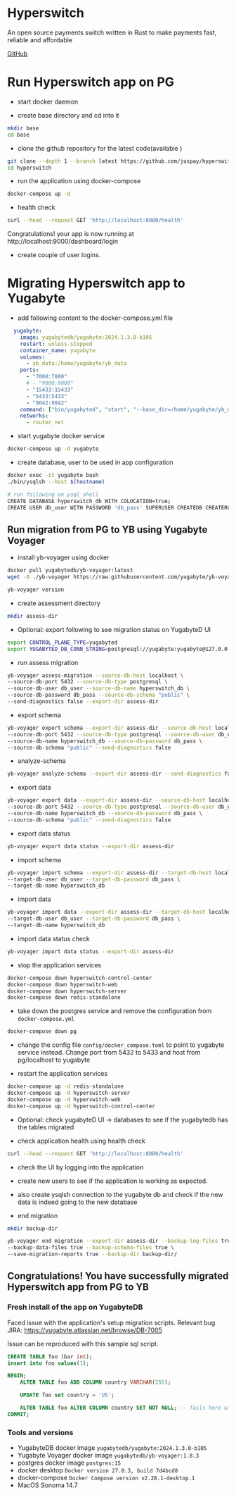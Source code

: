 # Hyperswitch

An open source payments switch written in Rust to make payments fast, reliable and affordable

[GitHub](https://github.com/juspay/hyperswitch)

# Run Hyperswitch app on PG

- start docker daemon

- create base directory and cd into it
```sh
mkdir base
cd base 
```

- clone the github repository for the latest code(available )
```sh
git clone --depth 1 --branch latest https://github.com/juspay/hyperswitch
cd hyperswitch
```

- run the application using docker-compose
```sh
docker-compose up -d
```

- health check
```sh
curl --head --request GET 'http://localhost:8080/health'
```


Congratulations! your app is now running at http://localhost:9000/dashboard/login 

- create couple of user logins.


# Migrating Hyperswitch app to Yugabyte

- add following content to the docker-compose.yml file
```yml
  yugabyte:
    image: yugabytedb/yugabyte:2024.1.3.0-b105
    restart: unless-stopped
    container_name: yugabyte
    volumes:
      - yb_data:/home/yugabyte/yb_data
    ports:
      - "7000:7000"
      # - "9000:9000"
      - "15433:15433"
      - "5433:5433"
      - "9042:9042"
    command: ["bin/yugabyted", "start", "--base_dir=/home/yugabyte/yb_data", "--background=false"]
    networks:
      - router_net
```

- start yugabyte docker service
```sh
docker-compose up -d yugabyte
```

- create database, user to be used in app configuration
```sh
docker exec -it yugabyte bash
./bin/ysqlsh --host $(hostname)

# run following on ysql shell
CREATE DATABASE hyperswitch_db WITH COLOCATION=true;
CREATE USER db_user WITH PASSWORD 'db_pass' SUPERUSER CREATEDB CREATEROLE INHERIT LOGIN;
```


## Run migration from PG to YB using Yugabyte Voyager

- install yb-voyager using docker
```sh
docker pull yugabytedb/yb-voyager:latest
wget -O ./yb-voyager https://raw.githubusercontent.com/yugabyte/yb-voyager/main/docker/yb-voyager-docker && chmod +x ./yb-voyager && sudo mv yb-voyager /usr/local/bin/yb-voyager

yb-voyager version
```

- create assessment directory
```sh
mkdir assess-dir
```

- Optional: export following to see migration status on YugabyteD UI
```sh
export CONTROL_PLANE_TYPE=yugabyted
export YUGABYTED_DB_CONN_STRING=postgresql://yugabyte:yugabyte@127.0.0.1:5433
```

- run assess migration
```sh
yb-voyager assess-migration --source-db-host localhost \
--source-db-port 5432 --source-db-type postgresql \
--source-db-user db_user --source-db-name hyperswitch_db \
--source-db-password db_pass --source-db-schema "public" \
--send-diagnostics false --export-dir assess-dir
```

- export schema
```sh
yb-voyager export schema --export-dir assess-dir --source-db-host localhost \
--source-db-port 5432 --source-db-type postgresql --source-db-user db_user \
--source-db-name hyperswitch_db --source-db-password db_pass \
--source-db-schema "public" --send-diagnostics false
```

- analyze-schema
```sh
yb-voyager analyze-schema --export-dir assess-dir --send-diagnostics false
```

- export data
```sh
yb-voyager export data --export-dir assess-dir --source-db-host localhost \
--source-db-port 5432 --source-db-type postgresql --source-db-user db_user \
--source-db-name hyperswitch_db --source-db-password db_pass \
--source-db-schema "public" --send-diagnostics false
```

- export data status
```sh
yb-voyager export data status --export-dir assess-dir
```

- import schema
```sh
yb-voyager import schema --export-dir assess-dir --target-db-host localhost \
--target-db-user db_user --target-db-password db_pass \
--target-db-name hyperswitch_db 
```

- import data
```sh
yb-voyager import data --export-dir assess-dir --target-db-host localhost \
--target-db-user db_user --target-db-password db_pass \
--target-db-name hyperswitch_db 
```

- import data status check
```sh
yb-voyager import data status --export-dir assess-dir
```

- stop the application services
```sh
docker-compose down hyperswitch-control-center
docker-compose down hyperswitch-web
docker-compose down hyperswitch-server
docker-compose down redis-standalone
```

- take down the postgres service and remove the configuration from ```docker-compose.yml```
```sh
docker-compose down pg
```

- change the config file ```config/docker_compose.toml``` to point to yugabyte service instead. Change port from 5432 to 5433 and host from pg/localhost to yugabyte


- restart the application services
```sh
docker-compose up -d redis-standalone
docker-compose up -d hyperswitch-server
docker-compose up -d hyperswitch-web
docker-compose up -d hyperswitch-control-center
```



- Optional: check yugabyteD UI -> databases to see if the yugabytedb has the tables migrated

- check application health using health check
```sh
curl --head --request GET 'http://localhost:8080/health'
```

- check the UI by logging into the application

- create new users to see if the application is working as expected.

- also create ysqlsh connection to the yugabyte db and check if the new data is indeed going to the new database

- end migration
```sh
mkdir backup-dir

yb-voyager end migration --export-dir assess-dir --backup-log-files true \
--backup-data-files true --backup-schema-files true \
--save-migration-reports true --backup-dir backup-dir/
```

## Congratulations! You have successfully migrated Hyperswitch app from PG to YB


### Fresh install of the app on YugabyteDB
Faced issue with the application's setup migration scripts. Relevant bug JIRA: https://yugabyte.atlassian.net/browse/DB-7005

Issue can be reproduced with this sample sql script.

```sql
CREATE TABLE foo (bar int);
insert into foo values(1);

BEGIN;
	ALTER TABLE foo ADD COLUMN country VARCHAR(255);

	UPDATE foo set country = 'US';

	ALTER TABLE foo ALTER COLUMN country SET NOT NULL; -- fails here with `ERROR:  column "country" contains null values`
COMMIT;
```

### Tools and versions
- YugabyteDB docker image ```yugabytedb/yugabyte:2024.1.3.0-b105```
- Yugabyte Voyager docker image ```yugabytedb/yb-voyager:1.8.3```
- postgres docker image ```postgres:15```
- docker desktop ```Docker version 27.0.3, build 7d4bcd8```
- docker-compose ```Docker Compose version v2.28.1-desktop.1```
- MacOS Sonoma 14.7


